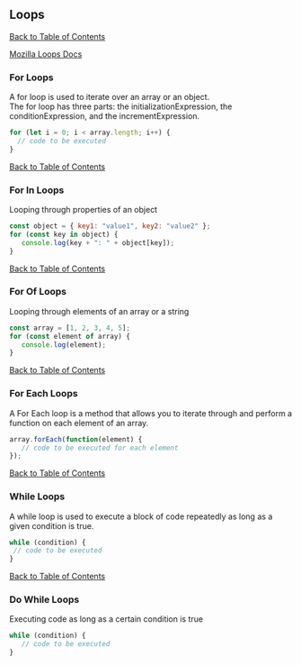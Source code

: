 ## Loops

[Back to Table of Contents](../README.md/#Table-of-Contents)

[Mozilla Loops Docs](https://developer.mozilla.org/en-US/docs/Web/JavaScript/Guide/Loops_and_iteration)

### For Loops

A for loop is used to iterate over an array or an object. <br>
The for loop has three parts: the initializationExpression, the conditionExpression, and the incrementExpression.
```javascript
for (let i = 0; i < array.length; i++) {
  // code to be executed
}
```

[Back to Table of Contents](../README.md/#Table-of-Contents)

### For In Loops
Looping through properties of an object
 ```javascript
const object = { key1: "value1", key2: "value2" };
for (const key in object) {
    console.log(key + ": " + object[key]);
}
```

[Back to Table of Contents](../README.md/#Table-of-Contents)

### For Of Loops
Looping through elements of an array or a string
 ```javascript
const array = [1, 2, 3, 4, 5];
for (const element of array) {
    console.log(element);
}
```

[Back to Table of Contents](../README.md/#Table-of-Contents)

### For Each Loops
A For Each loop is a method that allows you to iterate through and perform a function on each element of an array.
 ```javascript
array.forEach(function(element) {
    // code to be executed for each element
});
```

[Back to Table of Contents](../README.md/#Table-of-Contents)

### While Loops
 A while loop is used to execute a block of code repeatedly as long as a given condition is true.
 ```javascript
 while (condition) {
  // code to be executed
}
```

[Back to Table of Contents](../README.md/#Table-of-Contents)

### Do While Loops
Executing code as long as a certain condition is true
 ```javascript
while (condition) {
    // code to be executed
}
```
